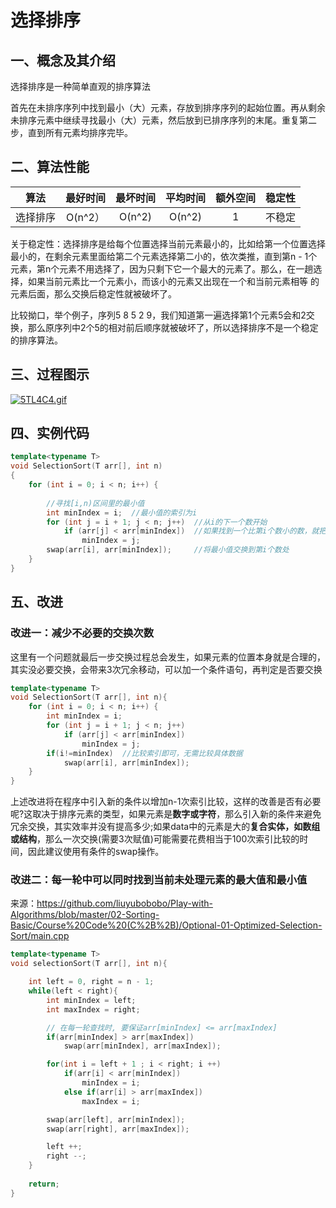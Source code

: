 # 选择排序

## 一、概念及其介绍

选择排序是一种简单直观的排序算法

首先在未排序序列中找到最小（大）元素，存放到排序序列的起始位置。再从剩余未排序元素中继续寻找最小（大）元素，然后放到已排序序列的末尾。重复第二步，直到所有元素均排序完毕。



## 二、算法性能

|   算法   | 最好时间 | 最坏时间 | 平均时间 | 额外空间 | 稳定性 |
| :------: | :------: | :------: | :------: | :------: | :----: |
| 选择排序 | O(n^2）  |  O(n^2)  |  O(n^2)  |    1     | 不稳定 |

关于稳定性：选择排序是给每个位置选择当前元素最小的，比如给第一个位置选择最小的，在剩余元素里面给第二个元素选择第二小的，依次类推，直到第n - 1个元素，第n个元素不用选择了，因为只剩下它一个最大的元素了。那么，在一趟选择，如果当前元素比一个元素小，而该小的元素又出现在一个和当前元素相等 的元素后面，那么交换后稳定性就被破坏了。

比较拗口，举个例子，序列5 8 5 2 9，我们知道第一遍选择第1个元素5会和2交换，那么原序列中2个5的相对前后顺序就被破坏了，所以选择排序不是一个稳定的排序算法。



## 三、过程图示

[![5TL4C4.gif](https://z3.ax1x.com/2021/10/27/5TL4C4.gif)](https://imgtu.com/i/5TL4C4)



## 四、实例代码

```c++
template<typename T>
void SelectionSort(T arr[], int n)
{
	for (int i = 0; i < n; i++) {
		
		//寻找[i,n)区间里的最小值
		int minIndex = i;  //最小值的索引为i
		for (int j = i + 1; j < n; j++)  //从i的下一个数开始
			if (arr[j] < arr[minIndex])  //如果找到一个比第i个数小的数，就把他所在的索引记为当前轮次的最小值
				minIndex = j; 
		swap(arr[i], arr[minIndex]);     //将最小值交换到第i个数处
	}
}
```







## 五、改进

### 改进一：减少不必要的交换次数

这里有一个问题就最后一步交换过程总会发生，如果元素的位置本身就是合理的，其实没必要交换，会带来3次冗余移动，可以加一个条件语句，再判定是否要交换

```c++
template<typename T>
void SelectionSort(T arr[], int n){
	for (int i = 0; i < n; i++) {
		int minIndex = i; 
		for (int j = i + 1; j < n; j++)  
			if (arr[j] < arr[minIndex])  
				minIndex = j; 
		if(i!=minIndex)  //比较索引即可，无需比较具体数据
        	swap(arr[i], arr[minIndex]);    
	}
}
```

上述改进将在程序中引入新的条件以增加n-1次索引比较，这样的改善是否有必要呢?这取决于排序元素的类型，如果元素是**数字或字符**，那么引入新的条件来避免冗余交换，其实效率并没有提高多少;如果data中的元素是大的**复合实体，如数组或结构**，那么一次交换(需要3次赋值)可能需要花费相当于100次索引比较的时间，因此建议使用有条件的swap操作。



### 改进二：每一轮中可以同时找到当前未处理元素的最大值和最小值

来源：https://github.com/liuyubobobo/Play-with-Algorithms/blob/master/02-Sorting-Basic/Course%20Code%20(C%2B%2B)/Optional-01-Optimized-Selection-Sort/main.cpp

```c++
template<typename T>
void selectionSort(T arr[], int n){

    int left = 0, right = n - 1;
    while(left < right){
        int minIndex = left;
        int maxIndex = right;

        // 在每一轮查找时, 要保证arr[minIndex] <= arr[maxIndex]
        if(arr[minIndex] > arr[maxIndex])
            swap(arr[minIndex], arr[maxIndex]);

        for(int i = left + 1 ; i < right; i ++)
            if(arr[i] < arr[minIndex])
                minIndex = i;
            else if(arr[i] > arr[maxIndex])
                maxIndex = i;

        swap(arr[left], arr[minIndex]);
        swap(arr[right], arr[maxIndex]);

        left ++;
        right --;
    }
    
    return;
}
```

